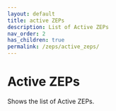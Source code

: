 ```yaml
---
layout: default
title: active ZEPs
description: List of Active ZEPs
nav_order: 2
has_children: true
permalink: /zeps/active_zeps/
---
```


# Active ZEPs

Shows the list of Active ZEPs.
